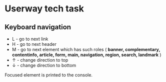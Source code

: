 # Userway tech task
## Keyboard navigation

+ L - go to next link <br />
+ H - go to next header <br />
+ M - go to next element which has such roles ( **banner, complementary, contentinfo, article, form, main, navigation, region, search, landmark** ) <br />
+ ↑ - change direction to top <br />
+ ↓ - change direction to bottom <br />

Focused element is printed to the console.